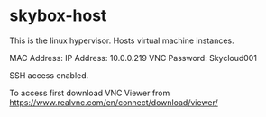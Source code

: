 # skybox-host

This is the linux hypervisor. Hosts virtual machine instances.

MAC Address: 
IP Address: 10.0.0.219
VNC Password: Skycloud001

SSH access enabled.

To access first download VNC Viewer from https://www.realvnc.com/en/connect/download/viewer/
